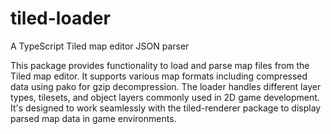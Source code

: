# tiled-loader

A TypeScript Tiled map editor JSON parser

This package provides functionality to load and parse map files from the Tiled map editor. It supports various map formats including compressed data using pako for gzip decompression. The loader handles different layer types, tilesets, and object layers commonly used in 2D game development. It's designed to work seamlessly with the tiled-renderer package to display parsed map data in game environments.
